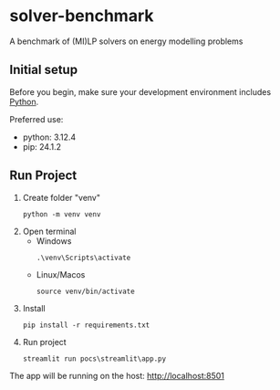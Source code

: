 # solver-benchmark
A benchmark of (MI)LP solvers on energy modelling problems

## Initial setup

Before you begin, make sure your development environment includes [Python](https://www.python.org/).

Preferred use:
- python: 3.12.4
- pip: 24.1.2

## Run Project
   1. Create folder "venv"
      ```shell
      python -m venv venv
      ```  
   2. Open terminal
      - Windows
         ```shell
         .\venv\Scripts\activate
         ```
      - Linux/Macos
         ```shell
         source venv/bin/activate
         ```
   3. Install 
      ```shell
      pip install -r requirements.txt
      ```
   4. Run project
         ```shell
         streamlit run pocs\streamlit\app.py
         ```
      
The app will be running on the host: [http://localhost:8501](http://localhost:8501)
